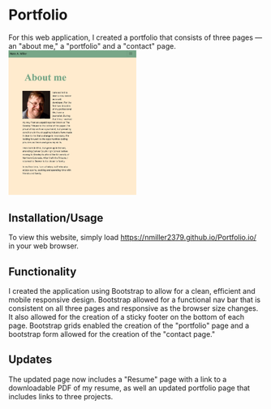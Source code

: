 # Portfolio

For this web application, I created a portfolio that consists of three pages — an "about me," a "portfolio" and a "contact" page.
<img src="assets/AboutMe.png" width=50%>

## Installation/Usage

To view this website, simply load https://nmiller2379.github.io/Portfolio.io/ in your web browser.

## Functionality

I created the application using Bootstrap to allow for a clean, efficient and mobile responsive design. Bootstrap allowed for a functional nav bar that is consistent on all three pages and responsive as the browser size changes. It also allowed for the creation of a sticky footer on the bottom of each page. Bootstrap grids enabled the creation of the "portfolio" page and a bootstrap form allowed for the creation of the "contact page."

## Updates

The updated page now includes a "Resume" page with a link to a downloadable PDF of my resume, as well an updated portfolio page that includes links to three projects.
